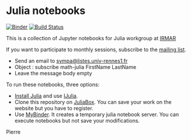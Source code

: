 # Julia notebooks

[![Binder](https://mybinder.org/badge.svg)](https://mybinder.org/v2/gh/pnavaro/math-julia/master)
[![Build Status](https://travis-ci.org/pnavaro/math-julia.svg?branch=master)](https://travis-ci.org/pnavaro/math-julia)

This is a collection of Jupyter notebooks for Julia workgroup at [IRMAR](https://irmar.univ-rennes1.fr)

If you want to participate to monthly sessions, subscribe to the [mailing list](https://listes.univ-rennes1.fr/wws/info/math-julia).

- Send an email to sympa@listes.univ-rennes1.fr 
- Object : subscribe math-julia FirstName LastName 
- Leave the message body empty

To run these notebooks, three options:
- [Install Julia](https://julialang.org/downloads/) and use [IJulia](https://github.com/JuliaLang/IJulia.jl).
- Clone this repository on [JuliaBox](https://juliabox.com). You can save your work on the website but you have to register.
- Use [MyBinder](https://mybinder.org/v2/gh/pnavaro/math-julia/master). It creates a temporary julia
notebook server. You can execute notebooks but not save your modifications.

Pierre

